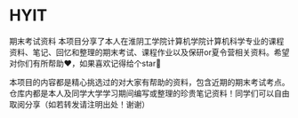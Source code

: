 # HYIT
期末考试资料
本项目分享了本人在淮阴工学院计算机学院计算机科学专业的课程资料、笔记、回忆和整理的期末考试、课程作业以及保研or夏令营相关资料。希望对你们有所帮助❤️，如果喜欢记得给个star🌟

本项目的内容都是精心挑选过的对大家有帮助的资料，包含近期的期末考试考点。仓库内都是本人及同学大学学习期间编写或整理的珍贵笔记资料！同学们可以自由取阅分享（如若转发请注明出处！谢谢）

